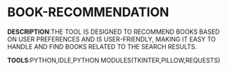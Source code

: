 # BOOK-RECOMMENDATION
**DESCRIPTION**:THE TOOL IS DESIGNED TO RECOMMEND BOOKS BASED ON USER PREFERENCES AND IS USER-FRIENDLY, MAKING IT EASY TO HANDLE AND FIND BOOKS RELATED TO THE SEARCH RESULTS. 



**TOOLS**:PYTHON,IDLE,PYTHON MODULES(TKINTER,PILLOW,REQUESTS)
